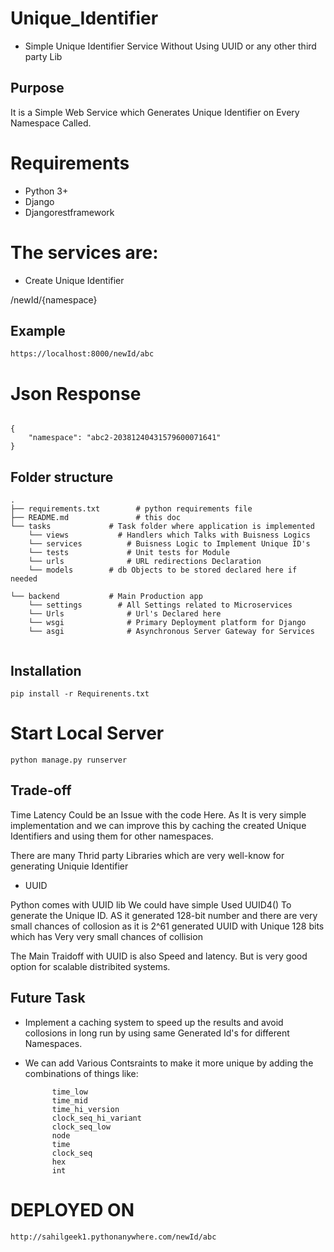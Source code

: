 # Unique_Identifier

- Simple Unique Identifier Service Without Using UUID or any other third party Lib



## Purpose

It is a Simple Web Service which Generates Unique Identifier on Every Namespace Called.

# Requirements

* Python 3+
* Django
* Djangorestframework

# The services are:

* Create Unique Identifier

/newId/{namespace}

## Example

```
https://localhost:8000/newId/abc
```

# Json Response

```

{
    "namespace": "abc2-20381240431579600071641"
}

```

## Folder structure

```
.
├── requirements.txt        # python requirements file
├── README.md               # this doc               	    
└── tasks             # Task folder where application is implemented
    └── views	        # Handlers which Talks with Buisness Logics
    └── services		  # Buisness Logic to Implement Unique ID's
    └── tests		      # Unit tests for Module
    └── urls		      # URL redirections Declaration
    └── models        # db Objects to be stored declared here if needed 
    
└── backend           # Main Production app
    └── settings	    # All Settings related to Microservices
    └── Urls		      # Url's Declared here
    └── wsgi		      # Primary Deployment platform for Django 
    └── asgi		      # Asynchronous Server Gateway for Services
    
 ```   
 
 ## Installation
    
```
pip install -r Requirenents.txt
```   
# Start Local Server

```
python manage.py runserver
```

## Trade-off

Time Latency Could be an Issue with the code Here. As It is very simple implementation and we can improve this by caching the created Unique Identifiers and using them for other namespaces.

There are many Thrid party Libraries which are very well-know for generating Uniquie Identifier

* UUID 

Python comes with UUID lib We could have simple Used UUID4() To generate the Unique ID. AS it generated 128-bit number and there are very small chances of collosion as it is 2^61 generated UUID with Unique 128  bits which has Very very small chances of collision 

The Main Traidoff with UUID is also Speed and latency. But is very good option for scalable distribited systems.


## Future Task

* Implement a caching system to speed up the  results and avoid collosions in long run by using same Generated Id's for different Namespaces.

* We can add Various Contsraints to make it more unique by adding the combinations of things like:

            time_low               
            time_mid                
            time_hi_version         
            clock_seq_hi_variant    
            clock_seq_low           
            node                   
            time                   
            clock_seq  
            hex
            int
            
            
 # DEPLOYED ON   
 
 ```
 http://sahilgeek1.pythonanywhere.com/newId/abc
```            
            
            

